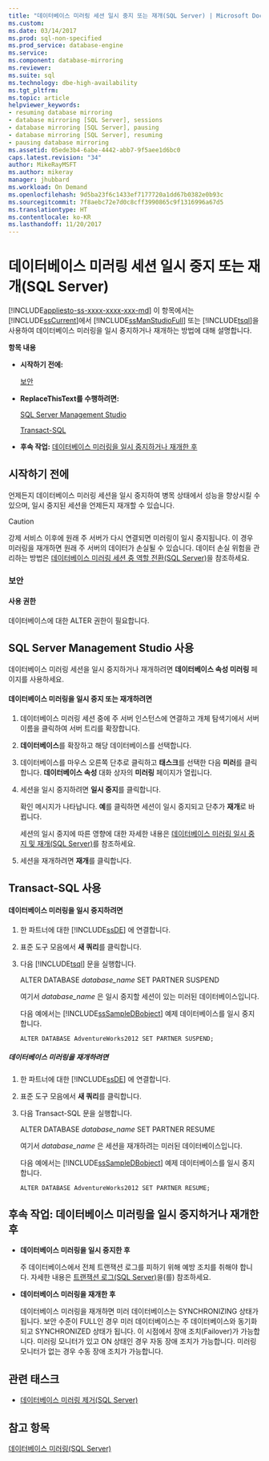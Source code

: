 ```yaml
---
title: "데이터베이스 미러링 세션 일시 중지 또는 재개(SQL Server) | Microsoft Docs"
ms.custom: 
ms.date: 03/14/2017
ms.prod: sql-non-specified
ms.prod_service: database-engine
ms.service: 
ms.component: database-mirroring
ms.reviewer: 
ms.suite: sql
ms.technology: dbe-high-availability
ms.tgt_pltfrm: 
ms.topic: article
helpviewer_keywords:
- resuming database mirroring
- database mirroring [SQL Server], sessions
- database mirroring [SQL Server], pausing
- database mirroring [SQL Server], resuming
- pausing database mirroring
ms.assetid: 05ede3b4-6abe-4442-abb7-9f5aee1d6bc0
caps.latest.revision: "34"
author: MikeRayMSFT
ms.author: mikeray
manager: jhubbard
ms.workload: On Demand
ms.openlocfilehash: 9d5ba23f6c1433ef7177720a1dd67b0382e0b93c
ms.sourcegitcommit: 7f8aebc72e7d0c8cff3990865c9f1316996a67d5
ms.translationtype: HT
ms.contentlocale: ko-KR
ms.lasthandoff: 11/20/2017
---
```

# <a name="pause-or-resume-a-database-mirroring-session-sql-server"></a>데이터베이스 미러링 세션 일시 중지 또는 재개(SQL Server)
[!INCLUDE[appliesto-ss-xxxx-xxxx-xxx-md](../../includes/appliesto-ss-xxxx-xxxx-xxx-md.md)] 이 항목에서는 [!INCLUDE[ssCurrent](../../includes/sscurrent-md.md)]에서 [!INCLUDE[ssManStudioFull](../../includes/ssmanstudiofull-md.md)] 또는 [!INCLUDE[tsql](../../includes/tsql-md.md)]을 사용하여 데이터베이스 미러링을 일시 중지하거나 재개하는 방법에 대해 설명합니다.  
  
 **항목 내용**  
  
-   **시작하기 전에:**  
  
     [보안](#Security)  
  
-   **ReplaceThisText를 수행하려면:**  
  
     [SQL Server Management Studio](#SSMSProcedure)  
  
     [Transact-SQL](#TsqlProcedure)  
  
-   **후속 작업:**  [데이터베이스 미러링을 일시 중지하거나 재개한 후](#FollowUp)  
  
##  <a name="BeforeYouBegin"></a> 시작하기 전에  
 언제든지 데이터베이스 미러링 세션을 일시 중지하여 병목 상태에서 성능을 향상시킬 수 있으며, 일시 중지된 세션을 언제든지 재개할 수 있습니다.  
  
> [!CAUTION]  
>  강제 서비스 이후에 원래 주 서버가 다시 연결되면 미러링이 일시 중지됩니다. 이 경우 미러링을 재개하면 원래 주 서버의 데이터가 손실될 수 있습니다. 데이터 손실 위험을 관리하는 방법은 [데이터베이스 미러링 세션 중 역할 전환&#40;SQL Server&#41;](../../database-engine/database-mirroring/role-switching-during-a-database-mirroring-session-sql-server.md)을 참조하세요.  
  
###  <a name="Security"></a> 보안  
  
####  <a name="Permissions"></a> 사용 권한  
 데이터베이스에 대한 ALTER 권한이 필요합니다.  
  
##  <a name="SSMSProcedure"></a> SQL Server Management Studio 사용  
 데이터베이스 미러링 세션을 일시 중지하거나 재개하려면 **데이터베이스 속성 미러링** 페이지를 사용하세요.  
  
#### <a name="to-pause-or-resume-database-mirroring"></a>데이터베이스 미러링을 일시 중지 또는 재개하려면  
  
1.  데이터베이스 미러링 세션 중에 주 서버 인스턴스에 연결하고 개체 탐색기에서 서버 이름을 클릭하여 서버 트리를 확장합니다.  
  
2.  **데이터베이스**를 확장하고 해당 데이터베이스를 선택합니다.  
  
3.  데이터베이스를 마우스 오른쪽 단추로 클릭하고 **태스크**를 선택한 다음 **미러**를 클릭합니다. **데이터베이스 속성** 대화 상자의 **미러링** 페이지가 열립니다.  
  
4.  세션을 일시 중지하려면 **일시 중지**를 클릭합니다.  
  
     확인 메시지가 나타납니다. **예**를 클릭하면 세션이 일시 중지되고 단추가 **재개**로 바뀝니다.  
  
     세션의 일시 중지에 따른 영향에 대한 자세한 내용은 [데이터베이스 미러링 일시 중지 및 재개&#40;SQL Server&#41;](../../database-engine/database-mirroring/pausing-and-resuming-database-mirroring-sql-server.md)를 참조하세요.  
  
5.  세션을 재개하려면 **재개**를 클릭합니다.  
  
##  <a name="TsqlProcedure"></a> Transact-SQL 사용  
  
#### <a name="to-pause-database-mirroring"></a>데이터베이스 미러링을 일시 중지하려면  
  
1.  한 파트너에 대한 [!INCLUDE[ssDE](../../includes/ssde-md.md)] 에 연결합니다.  
  
2.  표준 도구 모음에서 **새 쿼리**를 클릭합니다.  
  
3.  다음 [!INCLUDE[tsql](../../includes/tsql-md.md)] 문을 실행합니다.  
  
     ALTER DATABASE *database_name* SET PARTNER SUSPEND  
  
     여기서 *database_name* 은 일시 중지할 세션이 있는 미러된 데이터베이스입니다.  
  
     다음 예에서는 [!INCLUDE[ssSampleDBobject](../../includes/sssampledbobject-md.md)] 예제 데이터베이스를 일시 중지합니다.  
  
    ```  
    ALTER DATABASE AdventureWorks2012 SET PARTNER SUSPEND;  
    ```  
  
##### <a name="to-resume-database-mirroring"></a>데이터베이스 미러링을 재개하려면  
  
1.  한 파트너에 대한 [!INCLUDE[ssDE](../../includes/ssde-md.md)] 에 연결합니다.  
  
2.  표준 도구 모음에서 **새 쿼리**를 클릭합니다.  
  
3.  다음 Transact-SQL 문을 실행합니다.  
  
     ALTER DATABASE *database_name* SET PARTNER RESUME  
  
     여기서 *database_name* 은 세션을 재개하려는 미러된 데이터베이스입니다.  
  
     다음 예에서는 [!INCLUDE[ssSampleDBobject](../../includes/sssampledbobject-md.md)] 예제 데이터베이스를 일시 중지합니다.  
  
    ```  
    ALTER DATABASE AdventureWorks2012 SET PARTNER RESUME;  
    ```  
  
##  <a name="FollowUp"></a> 후속 작업: 데이터베이스 미러링을 일시 중지하거나 재개한 후  
  
-   **데이터베이스 미러링을 일시 중지한 후**  
  
     주 데이터베이스에서 전체 트랜잭션 로그를 피하기 위해 예방 조치를 취해야 합니다. 자세한 내용은 [트랜잭션 로그&#40;SQL Server&#41;](../../relational-databases/logs/the-transaction-log-sql-server.md)을(를) 참조하세요.  
  
-   **데이터베이스 미러링을 재개한 후**  
  
     데이터베이스 미러링을 재개하면 미러 데이터베이스는 SYNCHRONIZING 상태가 됩니다. 보안 수준이 FULL인 경우 미러 데이터베이스는 주 데이터베이스와 동기화되고 SYNCHRONIZED 상태가 됩니다. 이 시점에서 장애 조치(Failover)가 가능합니다. 미러링 모니터가 있고 ON 상태인 경우 자동 장애 조치가 가능합니다. 미러링 모니터가 없는 경우 수동 장애 조치가 가능합니다.  
  
##  <a name="RelatedTasks"></a> 관련 태스크  
  
-   [데이터베이스 미러링 제거&#40;SQL Server&#41;](../../database-engine/database-mirroring/remove-database-mirroring-sql-server.md)  
  
## <a name="see-also"></a>참고 항목  
 [데이터베이스 미러링&#40;SQL Server&#41;](../../database-engine/database-mirroring/database-mirroring-sql-server.md)  
  
  
